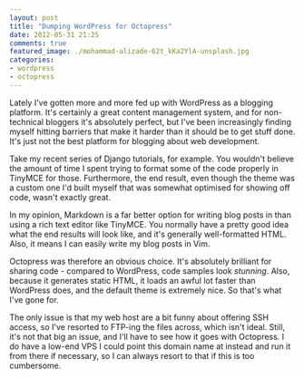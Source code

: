 ```yaml
---
layout: post
title: "Dumping WordPress for Octopress"
date: 2012-05-31 21:25
comments: true
featured_image: ./mohammad-alizade-62t_kKa2YlA-unsplash.jpg
categories: 
- wordpress
- octopress
---
```


Lately I've gotten more and more fed up with WordPress as a blogging platform. It's certainly a great content management system, and for non-technical bloggers it's absolutely perfect, but I've been increasingly finding myself hitting barriers that make it harder than it should be to get stuff done. It's just not the best platform for blogging about web development.

Take my recent series of Django tutorials, for example. You wouldn't believe the amount of time I spent trying to format some of the code properly in TinyMCE for those. Furthermore, the end result, even though the theme was a custom one I'd built myself that was somewhat optimised for showing off code, wasn't exactly great.

In my opinion, Markdown is a far better option for writing blog posts in than using a rich text editor like TinyMCE. You normally have a pretty good idea what the end results will look like, and it's generally well-formatted HTML. Also, it means I can easily write my blog posts in Vim.

Octopress was therefore an obvious choice. It's absolutely brilliant for sharing code - compared to WordPress, code samples look *stunning*. Also, because it generates static HTML, it loads an awful lot faster than WordPress does, and the default theme is extremely nice. So that's what I've gone for.

The only issue is that my web host are a bit funny about offering SSH access, so I've resorted to FTP-ing the files across, which isn't ideal. Still, it's not that big an issue, and I'll have to see how it goes with Octopress. I do have a low-end VPS I could point this domain name at instead and run it from there if necessary, so I can always resort to that if this is too cumbersome.
